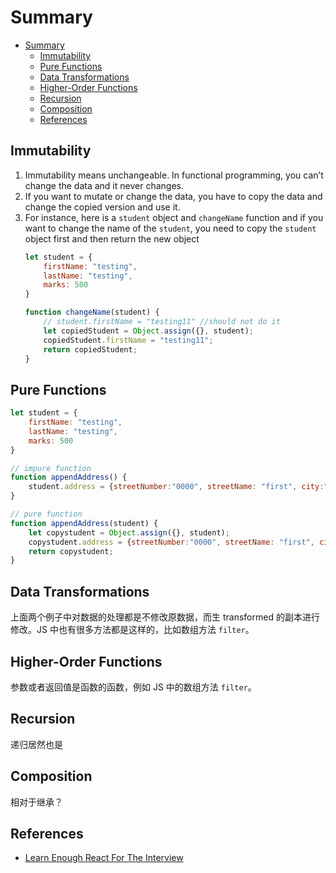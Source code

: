# Summary


<!-- TOC -->

- [Summary](#summary)
    - [Immutability](#immutability)
    - [Pure Functions](#pure-functions)
    - [Data Transformations](#data-transformations)
    - [Higher-Order Functions](#higher-order-functions)
    - [Recursion](#recursion)
    - [Composition](#composition)
    - [References](#references)

<!-- /TOC -->


## Immutability
1. Immutability means unchangeable. In functional programming, you can’t change the data and it never changes.
2. If you want to mutate or change the data, you have to copy the data and change the copied version and use it.
3. For instance, here is a `student` object and `changeName` function and if you want to change the name of the `student`, you need to copy the `student` object first and then return the new object
    ```js
    let student = {
        firstName: "testing",
        lastName: "testing",
        marks: 500
    }

    function changeName(student) {
        // student.firstName = "testing11" //should not do it
        let copiedStudent = Object.assign({}, student);
        copiedStudent.firstName = "testing11";
        return copiedStudent;
    }
    ```


## Pure Functions
```js
let student = {
    firstName: "testing",
    lastName: "testing",
    marks: 500
}

// impure function
function appendAddress() {
    student.address = {streetNumber:"0000", streetName: "first", city:"somecity"};
}

// pure function
function appendAddress(student) {
    let copystudent = Object.assign({}, student);
    copystudent.address = {streetNumber:"0000", streetName: "first", city:"somecity"};
    return copystudent;
}
```


## Data Transformations
上面两个例子中对数据的处理都是不修改原数据，而生 transformed 的副本进行修改。JS 中也有很多方法都是这样的，比如数组方法 `filter`。


## Higher-Order Functions
参数或者返回值是函数的函数，例如 JS 中的数组方法 `filter`。


## Recursion
递归居然也是

## Composition
相对于继承？


## References
* [Learn Enough React For The Interview](https://medium.com/bb-tutorials-and-thoughts/learn-enough-react-for-the-interview-f460a2fa3aeb)